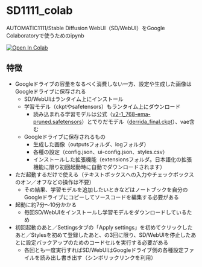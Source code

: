 # SD1111_colab
AUTOMATIC1111/Stable Diffusion WebUI（SD/WebUI）をGoogle Colaboratoryで使うためのipynb

[![Open In Colab](https://colab.research.google.com/assets/colab-badge.svg)](https://colab.research.google.com/github/imamurayusuke/SD1111_colab/blob/main/SD1111_colab.ipynb)

## 特徴

- Googleドライブの容量をなるべく消費しない一方、設定や生成した画像はGoogleドライブに保存される
  - SD/WebUIはランタイム上にインストール
  - 学習モデル（ckptやsafetensors）もランタイム上にダウンロード
    - 読み込まれる学習モデルは公式（[v2-1_768-ema-pruned.safetensors](https://huggingface.co/stabilityai/stable-diffusion-2-1)）とでりだモデル（[derrida_final.ckpt](https://huggingface.co/naclbit/trinart_derrida_characters_v2_stable_diffusion)）、vae含む
  - Googleドライブに保存されるもの
    - 生成した画像（outputsフォルダ、logフォルダ）
    - 各種の設定（config.json、ui-config.json、styles.csv）
    - インストールした拡張機能（extensionsフォルダ。日本語化の拡張機能に限り初回起動時に自動でダウンロードされます）
- ただ起動するだけで使える（テキストボックスへの入力やチェックボックスのオン／オフなどの操作は不要）
  - その結果、学習モデルを追加したいときなどはノートブックを自分のGoogleドライブにコピーしてソースコードを編集する必要がある
- 起動に約7分～10分かかる
  - 毎回SD/WebUIをインストールし学習モデルをダウンロードしているため
- 初回起動のあと／Settingsタブの「Apply settings」を初めてクリックしたあと／Stylesを初めて登録したあと、の3回に限り、SD/WebUIを停止したあとに設定バックアップのためのコードセルを実行する必要がある
  - 各回とも一度実行すればSD/WebUIはGoogleドライブ側の各種設定ファイルを読み出し書き出す（シンボリックリンクを利用）
